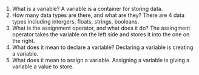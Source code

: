 1. What is a variable?
A variable is a container for storing data.
2. How many data types are there, and what are they?
There are 4 data types including intergers, floats, strings, booleans.
3. What is the assignment operator, and what does it do?
The assingment operator takes the variable on the left side and stores it into the one on the right.
4. What does it mean to declare a variable?
Declaring a variable is creating a variable.
5. What does it mean to assign a variable.
Assigning a variable is giving a variable a value to store.